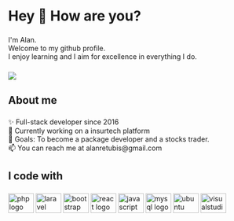 <h1 align="left">Hey 👋 How are you?</h1>

###

<p align="left">I'm Alan.<br>Welcome to my github profile.<br>I enjoy learning and I aim for excellence in everything I do.</p>

###

<div align="left">
  <img src="https://visitor-badge.laobi.icu/badge?page_id=alanretubis.alanretubis&left_text=Profile Views"  />
</div>

###

<h2 align="left">About me</h2>

###

<p align="left">
    ✨ Full-stack developer since 2016<br>
    🔭 Currently working on a insurtech platform<br>
    🎯 Goals: To become a package developer and a stocks trader.<br>
    📫 You can reach me at alanretubis@gmail.com
</p>

###

<h2 align="left">I code with</h2>

###

<div align="left">
  <img src="https://cdn.jsdelivr.net/gh/devicons/devicon/icons/php/php-original.svg" height="40" width="52" alt="php logo"  />
  <img src="https://cdn.jsdelivr.net/gh/devicons/devicon/icons/laravel/laravel-plain-wordmark.svg" height="40" width="52" alt="laravel logo"  />
  <img src="https://cdn.jsdelivr.net/gh/devicons/devicon/icons/bootstrap/bootstrap-plain-wordmark.svg" height="40" width="52" alt="bootstrap logo"  />
  <img src="https://cdn.jsdelivr.net/gh/devicons/devicon/icons/react/react-original.svg" height="40" width="52" alt="react logo"  />
  <img src="https://cdn.jsdelivr.net/gh/devicons/devicon/icons/javascript/javascript-original.svg" height="40" width="52" alt="javascript logo"  />
  <img src="https://cdn.jsdelivr.net/gh/devicons/devicon/icons/mysql/mysql-original.svg" height="40" width="52" alt="mysql logo"  />
  <img src="https://cdn.jsdelivr.net/gh/devicons/devicon/icons/ubuntu/ubuntu-plain-wordmark.svg" height="40" width="52" alt="ubuntu logo"  />
  <img src="https://cdn.jsdelivr.net/gh/devicons/devicon/icons/visualstudio/visualstudio-plain.svg" height="40" width="52" alt="visualstudio logo"  />
</div>

###
